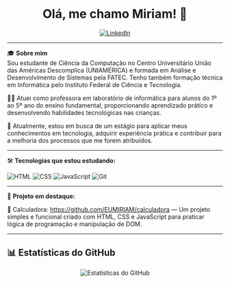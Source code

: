 <h1 align="center">Olá, me chamo Miriam! 👋</h1>

<p align="center">
  <a href="https://www.linkedin.com/in/miriam-da-silva-santos-a11398218/" target="_blank">
    <img src="https://img.shields.io/badge/LinkedIn-0077B5?style=for-the-badge&logo=linkedin&logoColor=white" alt="LinkedIn"/>
  </a>
</p>

---

🎓 **Sobre mim**  
Sou estudante de Ciência da Computação no Centro Universitário União das Américas Descomplica (UNIAMÉRICA) e formada em Análise e Desenvolvimento de Sistemas pela FATEC. Tenho também formação técnica em Informática pelo Instituto Federal de Ciência e Tecnologia.

👩‍🏫 Atuei como professora em laboratório de informática para alunos do 1º ao 5º ano do ensino fundamental, proporcionando aprendizado prático e desenvolvendo habilidades tecnológicas nas crianças.

🎯 Atualmente, estou em busca de um estágio para aplicar meus conhecimentos em tecnologia, adquirir experiência prática e contribuir para a melhoria dos processos que me forem atribuídos.

---

🛠️ **Tecnologias que estou estudando:**

![HTML](https://img.shields.io/badge/HTML5-E34F26?style=for-the-badge&logo=html5&logoColor=white)
![CSS](https://img.shields.io/badge/CSS3-1572B6?style=for-the-badge&logo=css3&logoColor=white)
![JavaScript](https://img.shields.io/badge/JavaScript-F7DF1E?style=for-the-badge&logo=javascript&logoColor=black)
![Git](https://img.shields.io/badge/Git-F05032?style=for-the-badge&logo=git&logoColor=white)

---

🧮 **Projeto em destaque:**

🔢 Calculadora: https://github.com/EUMIRIAM/calculadora — Um projeto simples e funcional criado com HTML, CSS e JavaScript para praticar lógica de programação e manipulação de DOM.

---

## 📊 Estatísticas do GitHub
<p align="center">
<img src="https://github-readme-stats.vercel.app/api?username=EUMIRIAM&show_icons=true&theme=dracula" alt="Estatísticas do GitHub">
</p>


